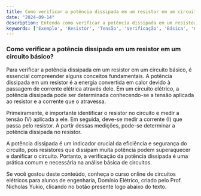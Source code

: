 ```yaml
---
title: Como verificar a potência dissipada em um resistor em um circuito básico?
date: "2024-09-14"
description: Entenda como verificar a potência dissipada em um resistor em um circuito básico de engenharia elétrica.
keywords: ['Exemplo', 'Resistor', 'Tensão', 'Verificação', 'Básica', 'Circuito', 'Potência']
---
```


### Como verificar a potência dissipada em um resistor em um circuito básico?

Para verificar a potência dissipada em um resistor em um circuito básico, é essencial compreender alguns conceitos fundamentais. A potência dissipada em um resistor é a energia convertida em calor devido à passagem de corrente elétrica através dele. Em um circuito elétrico, a potência dissipada pode ser determinada conhecendo-se a tensão aplicada ao resistor e a corrente que o atravessa.

Primeiramente, é importante identificar o resistor no circuito e medir a tensão (V) aplicada a ele. Em seguida, deve-se medir a corrente (I) que passa pelo resistor. A partir dessas medições, pode-se determinar a potência dissipada no resistor. 

A potência dissipada é um indicador crucial da eficiência e segurança do circuito, pois resistores que dissipam muita potência podem superaquecer e danificar o circuito. Portanto, a verificação da potência dissipada é uma prática comum e necessária na análise básica de circuitos.

Se você gostou deste conteúdo, conheça o curso online de circuitos elétricos para alunos de engenharia, Domínio Elétrico, criado pelo Prof. Nicholas Yukio, clicando no botão presente logo abaixo do texto.